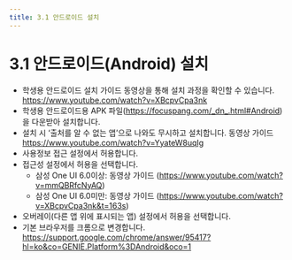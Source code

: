 ```yaml
---
title: 3.1 안드로이드 설치
---
```

# 3.1 안드로이드(Android) 설치

* 학생용 안드로이드 설치 가이드 동영상을 통해 설치 과정을 확인할 수 있습니다.
  https://www.youtube.com/watch?v=XBcpvCpa3nk
* 학생용 안드로이드용 APK 파일(https://focuspang.com/_dn_.html#Android)을 다운받아 설치합니다. 
* 설치 시 ‘출처를 알 수 없는 앱’으로 나와도 무시하고 설치합니다. 
  동영상 가이드 https://www.youtube.com/watch?v=YyateW8uqIg
* 사용정보 접근 설정에서 허용합니다.
* 접근성 설정에서 허용을 선택합니다.
  - 삼성 One UI 6.0이상: 동영상 가이드 (https://www.youtube.com/watch?v=mmQBRfcNyAQ)
  - 삼성 One UI 6.0미만: 동영상 가이드 (https://www.youtube.com/watch?v=XBcpvCpa3nk&t=163s)
* 오버레이(다른 앱 위에 표시되는 앱) 설정에서 허용을 선택합니다. 
* 기본 브라우저를 크롬으로 변경합니다.
https://support.google.com/chrome/answer/95417?hl=ko&co=GENIE.Platform%3DAndroid&oco=1
